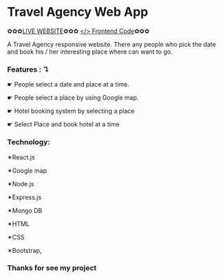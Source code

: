 # Travel Agency Web App
✿✿✿[LIVE WEBSITE](https://volunteer-network-8bf35.web.app/)✿✿✿ [</> Frontend Code](https://github.com/moshiuzzaman/volunteer-network-client.git)✿✿✿

A Travel Agency responsive website. There any people who pick the date and book his / her interesting place where can want to go.

 ### Features : ↴
 
☛ People select a date and place at a time.

☛ People select a place by using Google map.

☛ Hotel booking system by selecting a place

☛ Select Place and book hotel at a time

### Technology: 

✶React.js

✶Google map 

✶Node.js 

✶Express.js 

✶Mongo DB 

✶HTML 

✶CSS 

✶Bootstrap,

### Thanks for see my project




